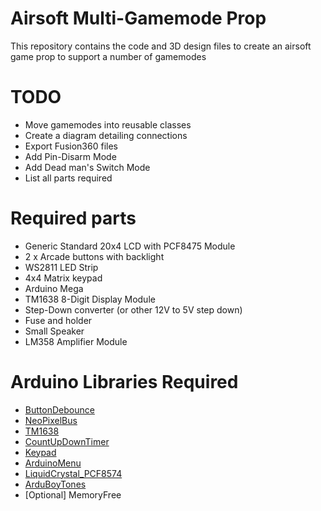 # Airsoft Multi-Gamemode Prop
This repository contains the code and 3D design files to create an airsoft game prop to support a number of gamemodes

# TODO
* Move gamemodes into reusable classes
* Create a diagram detailing connections
* Export Fusion360 files
* Add Pin-Disarm Mode
* Add Dead man's Switch Mode
* List all parts required

# Required parts
* Generic Standard 20x4 LCD with PCF8475 Module
* 2 x Arcade buttons with backlight
* WS2811 LED Strip
* 4x4 Matrix keypad
* Arduino Mega
* TM1638 8-Digit Display Module
* Step-Down converter (or other 12V to 5V step down)
* Fuse and holder
* Small Speaker
* LM358 Amplifier Module

# Arduino Libraries Required
* [ButtonDebounce](https://github.com/maykon/ButtonDebounce)
* [NeoPixelBus](https://github.com/Makuna/NeoPixelBus)
* [TM1638](https://github.com/rjbatista/tm1638-library)
* [CountUpDownTimer](https://playground.arduino.cc/Main/CountUpDownTimer)
* [Keypad](https://playground.arduino.cc/Code/Keypad)
* [ArduinoMenu](https://github.com/neu-rah/ArduinoMenu)
* [LiquidCrystal_PCF8574](https://github.com/mathertel/LiquidCrystal_PCF8574)
* [ArduBoyTones](https://github.com/MLXXXp/ArduboyTones)
* [Optional] MemoryFree
